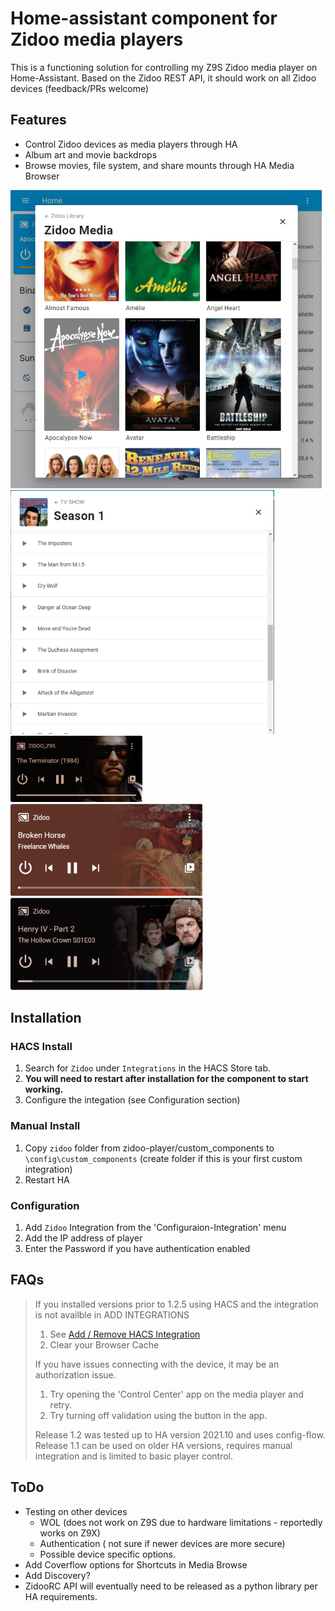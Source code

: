 # Home-assistant component for Zidoo media players

This is a functioning solution for controlling my Z9S Zidoo media player on Home-Assistant.  Based on the Zidoo REST API, it should work on all Zidoo devices (feedback/PRs welcome)

## Features

- Control Zidoo devices as media players through HA
- Album art and movie backdrops
- Browse movies, file system, and share mounts through HA Media Browser 

![Media_Library](images/media_browser.png) ![Media_Player](images/tvshow_browse.png) ![Media_Player](images/movie_playing.png) ![Music_Player](images/music_player.png) ![TVshow_Player](images/tvshow_player.png)

## Installation

### HACS Install 

1. Search for `Zidoo` under `Integrations` in the HACS Store tab.
2. **You will need to restart after installation for the component to start working.**
3. Configure the integation (see Configuration section)

### Manual Install

1. Copy `zidoo` folder from zidoo-player/custom_components to `\config\custom_components` (create folder if this is your first custom integration)
2. Restart HA

### Configuration

1. Add `Zidoo` Integration from the 'Configuraion-Integration' menu
2. Add the IP address of player
3. Enter the Password if you have authentication enabled

## FAQs
> If you installed versions prior to 1.2.5 using HACS and the integration is not availble in ADD INTEGRATIONS
>  1. See  [Add / Remove HACS Integration](add_remove.md)
>  2. Clear your Browser Cache
>  
> If you have issues connecting with the device, it may be an authorization issue.  
>  1. Try opening the 'Control Center' app on the media player and retry. 
>  2. Try turning off validation using the button in the app.   
>
> Release 1.2 was tested up to HA version 2021.10 and uses config-flow.   
> Release 1.1 can be used on older HA versions, requires manual integration and is limited to basic player control.

## ToDo

- Testing on other devices
  - WOL (does not work on Z9S due to hardware limitations - reportedly works on Z9X)
  - Authentication ( not sure if newer devices are more secure)
  - Possible device specific options.   
- Add Coverflow options for Shortcuts in Media Browse
- Add Discovery?
- ZidooRC API will eventually need to be released as a python library per HA requirements.  




